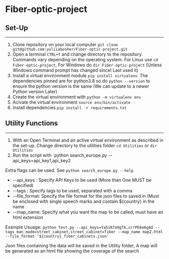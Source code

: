 # Fiber-optic-project

## Set-Up
--------------
1. Clone repository on your local computer `git clone git@github.com:yuliiabosher/Fiber-optic-project.git`
2. Open a terminal `CTRL+T` and change directory to the repository. Commands vary depending on the operating system. For Linux use `cd Fiber-optic-project`, For Windows do `dir Fiber-optic-project` (Unless Windows command prompt has changed sinceI Last used it)
3. Install a virtual environment module `pip install virtualenv`. The dependencies pinned are for python3.8 so do `python --version` to ensure the python version is the same (We can update to a newer Python version Later)
4. Create the virtual environment with `python -m virtualenv env`
5. Acivate the virtual environment `source env/bin/activate`
6. Install dependencies `pip install -r requirements.txt`

## Utility Functions
------------------------

1. With an Open Terminal and an active virtual environment as described in the set-up. Change directory to the utilities folder `cd Utilities` or `dir Utilities`
2. Run the script with `python search_europe.py --api_keys=api_key1,api_key2

Extra flags can be used. See `python search_europe.py --help`  
- --api_keys : Specify API Keys to be used (More than One MUST be specified)
- --tags : Specify tags to be used, separated with a comma 
- --file_format: Specify the file format for the json files to saved in (Must be enclosed with single speech marks and contain ${country} in the name
- --map_name: Specify what you want the map to be called, must have an html extension

Example Usuage: `python test.py --api_keys=Ya5iR7a9gTk,crrPE6e6g4d --tags man_made=street_cabinet,street_cabinet=fiber --map_name map2.html --file_format '${country}_fiber_cabinets.json' `

Json files containing the data will be saved in the Utility folder, A map will be generated as an html file showing the coverage of the search
